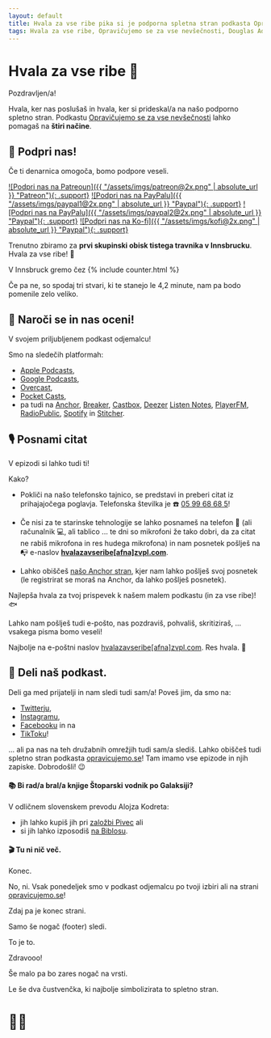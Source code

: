 ```yaml
---
layout: default
title: Hvala za vse ribe pika si je podporna spletna stran podkasta Opravičujemo se za vse nevšečnosti o knjigi Štoparski vodnik po Galaksiji, ki jo je napisal Douglas Adams.
tags: Hvala za vse ribe, Opravičujemo se za vse nevšečnosti, Douglas Adams, Štoparski vodnik po Galaksiji, Zaphod Beeblebrox, Arthur Dent, Ford Prefect, hvalazavseribe.si, podkast, podcast, Apple Podcasts, g. Prosser, 
---
```


# Hvala za vse ribe 🐬

Pozdravljen/a!

Hvala, ker nas poslušaš in hvala, ker si prideskal/a na našo podporno spletno stran. Podkastu [Opravičujemo se za vse nevšečnosti](http://opravicujemo.se) lahko pomagaš na **štiri načine**.

## 💸 Podpri nas!

Če ti denarnica omogoča, bomo podpore veseli. 

[![Podpri nas na Patreoun]({{ "/assets/imgs/patreon@2x.png" | absolute_url }} "Patreon"){: .support}](https://www.patreon.com/opravicujemose)
[![Podpri nas na PayPalu]({{ "/assets/imgs/paypal1@2x.png" | absolute_url }} "Paypal"){: .support}](https://www.paypal.com/cgi-bin/webscr?cmd=_s-xclick&hosted_button_id=NQ7EA2VV6LNWA&source=url)
[![Podpri nas na PayPalu]({{ "/assets/imgs/paypal2@2x.png" | absolute_url }} "Paypal"){: .support}](https://www.paypal.com/cgi-bin/webscr?cmd=_s-xclick&hosted_button_id=BY6KSC9SGDGQA&source=url)
[![Podpri nas na Ko-fi]({{ "/assets/imgs/kofi@2x.png" | absolute_url }} "Paypal"){: .support}](https://ko-fi.com/opravicujemose)

Trenutno zbiramo za **prvi skupinski obisk tistega travnika v Innsbrucku**. Hvala za vse ribe! 🐬

V Innsbruck gremo čez {% include counter.html %}

Če pa ne, so spodaj tri stvari, ki te stanejo le 4,2 minute, nam pa bodo pomenile zelo veliko.

## 🤩 Naroči se in nas oceni!

V svojem priljubljenem podkast odjemalcu!

Smo na sledečih platformah:
- [Apple Podcasts](https://podcasts.apple.com/si/podcast/opravi%C4%8Dujemo-se-za-vse-nev%C5%A1e%C4%8Dnosti/id1514750013),
- [Google Podcasts](https://podcasts.google.com/?feed=aHR0cHM6Ly9hbmNob3IuZm0vcy8yMmI1YTUwMC9wb2RjYXN0L3Jzcw), 
- [Overcast](https://overcast.fm/p1800312-cfXucP), 
- [Pocket Casts](https://pca.st/zqlh1e4s),
- pa tudi na [Anchor](https://anchor.fm/opravicujemose), [Breaker](https://www.breaker.audio/opravicujemo-se-za-vse-nevsecnosti), [Castbox](https://castbox.fm/channel/id2911541), [Deezer](https://www.deezer.com/en/show/1498102) [Listen Notes](https://www.listennotes.com/podcasts/opravi%C4%8Dujemo-se-za-vse-nev%C5%A1e%C4%8Dnosti-zvo%C4%8Dna-eO4sjykRKMo/),  [PlayerFM](https://player.fm/series/opravicujemo-se-za-vse-nevsecnosti), [RadioPublic](https://radiopublic.com/opraviujemo-se-za-vse-nevenosti-GEPV71), [Spotify](https://open.spotify.com/show/6bYBLlFmu4lXZMuyzk9LOK?si=AZb30K9XQlO6QhsroUELFw) in [Stitcher](https://www.stitcher.com/podcast/nespretno-delo/opravicujemo-se-za-vse-nevsecnosti).

## 🎙 Posnami citat

V epizodi si lahko tudi ti!

Kako?

- Pokliči na našo telefonsko tajnico, se predstavi in preberi citat iz prihajajočega poglavja. Telefonska številka je ☎️ <a href="tel:059968685" target="_blank" rel="noopener noreferrer">05 99 68 68 5</a>!

- Če nisi za te starinske tehnologije se lahko posnameš na telefon 📱 (ali računalnik 💻, ali tablico ... te dni so mikrofoni že tako dobri, da za citat ne rabiš mikrofona in res hudega mikrofona) in nam posnetek pošlješ na 📭 e-naslov **<a href="javascript:location='mailto:\u0068\u0076\u0061\u006c\u0061\u007a\u0061\u0076\u0073\u0065\u0072\u0069\u0062\u0065\u0040\u007a\u0076\u0070\u006c\u002e\u0063\u006f\u006d';void 0">hvalazavseribe[afna]zvpl.com</a>**.

- Lahko obiščeš [našo Anchor stran](https://anchor.fm/opravicujemose), kjer nam lahko pošlješ svoj posnetek (le registrirat se moraš na Anchor, da lahko pošlješ posnetek). 

Najlepša hvala za tvoj prispevek k našem malem podkastu (in za vse ribe)! 🐟

Lahko nam pošlješ tudi e-pošto, nas pozdraviš, pohvališ, skritiziraš, ... vsakega pisma bomo veseli!

Najbolje na e-poštni naslov <a href="&#109;&#97;&#105;&#108;&#116;&#111;&#58;&#104;&#118;&#97;&#108;&#97;&#122;&#97;&#118;&#115;&#101;&#114;&#105;&#98;&#101;&#64;&#122;&#118;&#112;&#108;&#46;&#99;&#111;&#109;">&#104;&#118;&#97;&#108;&#97;&#122;&#97;&#118;&#115;&#101;&#114;&#105;&#98;&#101;&#91;&#97;&#102;&#110;&#97;&#93;&#122;&#118;&#112;&#108;&#46;&#99;&#111;&#109;</a>. Res hvala. 🙏

## 🔗 Deli naš podkast.

Deli ga med prijatelji in nam sledi tudi sam/a! Poveš jim, da smo na:
- [Twitterju](https://twitter.com/opravicujemose),
- [Instagramu](https://instagram.com/opravicujemose),
- [Facebooku](https://www.facebook.com/opravicujemose) in na
- [TikToku](https://www.tiktok.com/@opravicujemose)!

... ali pa nas na teh družabnih omrežjih tudi sam/a slediš. Lahko obiščeš tudi spletno stran podkasta [opravicujemo.se](http://opravicujemo.se)! Tam imamo vse epizode in njih zapiske. Dobrodošli! 😉

#### 📚 Bi rad/a bral/a knjige Štoparski vodnik po Galaksiji?

V odličnem slovenskem prevodu Alojza Kodreta:
- jih lahko kupiš jih pri [založbi Pivec](https://zalozba-pivec.com/knjigarna?s=%C5%A1toparski+vodnik) ali
- si jih lahko izposodiš [na Biblosu](https://www.biblos.si/rezultati-iskanja?q=Douglas+Adams).

#### 🎬 Tu ni nič več.

Konec. 

No, ni. Vsak ponedeljek smo v podkast odjemalcu po tvoji izbiri ali na strani [opravicujemo.se](http://opravicujemo.se)!

Zdaj pa je konec strani.

Samo še nogač (footer) sledi.

To je to. 

Zdravooo!

Še malo pa bo zares nogač na vrsti.

Le še dva čustvenčka, ki najbolje simbolizirata to spletno stran.

# 🙏🐬